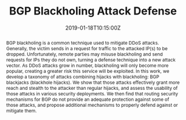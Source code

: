 ---
title: BGP Blackholing Attack Defense

event: Journées non-thématiques RESCOM 2019
event_url: http://rescom2019.imag.fr

location: Université Grenoble Alpes
address:
  street: 700 avenue Centrale
  city: Grenoble
  region: Rhônes-Alpes
  postcode: '38401'
  country: France

summary: []
abstract: 'BGP blackholing is a common technique used to mitigate DDoS attacks. Generally, the victim sends in a request for traffic to the attacked IP(s) to be dropped. Unfortunately, remote parties may misuse blackholing and send requests for IPs they do not own, turning a defense technique into a new attack vector. As DDoS attacks grow in number, blackholing will only become more popular, creating a greater risk this service will be exploited. In this work, we develop a taxonomy of attacks combining hijacks with blackholing: BGP blackjacks (blackhole hijacks). We show that those attacks effectively grant more reach and stealth to the attacker than regular hijacks, and assess the usability of those attacks in various security deployments. We then find that routing security mechanisms for BGP do not provide an adequate protection against some of those attacks, and propose additional mechanisms to properly defend against or mitigate them.'

# Talk start and end times.
#   End time can optionally be hidden by prefixing the line with `#`.
date: '2019-01-18T10:15:00Z'
date_end: '2019-01-18T10:40:00Z'
all_day: false

# Schedule page publish date (NOT talk date).
publishDate: '2021-06-20T00:00:00Z'

authors:
  - admin
  - Cristel Pelsser

tags:
  - BGP
  - Security
  - Blackholing
  - DDoS
  - Communities
  - Hijacks
  - Leaks

# Is this a featured talk? (true/false)
featured: false

image:
  caption: 'Image credit: [**RESCOM 2019**](https://rescom2019.imag.fr/index.html)'
  focal_point: ''

links:
  # - type: code
  #   url: https://github.com
  - type: slides
    url: bgp-blackholing-attack-defense-slides.pdf
  # - type: video
  #   url: https://youtube.com

# Markdown Slides (optional).
#   Associate this talk with Markdown slides.
#   Simply enter your slide deck's filename without extension.
#   E.g. `slides = "example-slides"` references `content/slides/example-slides.md`.
#   Otherwise, set `slides = ""`.
slides: ""

# Projects (optional).
#   Associate this post with one or more of your projects.
#   Simply enter your project's folder or file name without extension.
#   E.g. `projects = ["internal-project"]` references `content/project/deep-learning/index.md`.
#   Otherwise, set `projects = []`.
projects: []
---